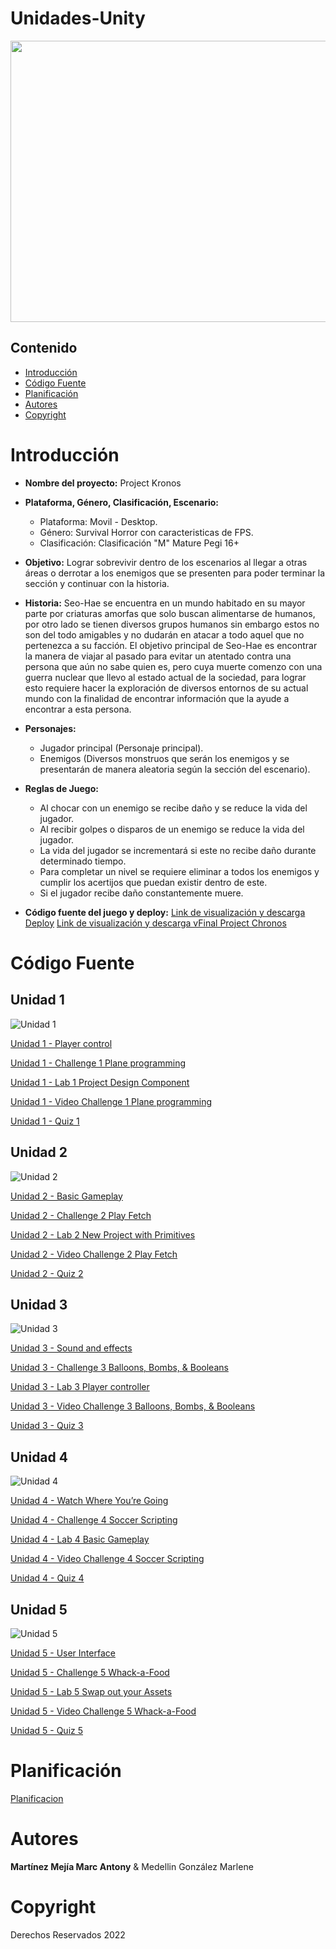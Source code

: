 # Unidades-Unity
<p align="center">
    <img src="https://wallpapers.gry-online.pl/pliki/63651/1920x1080.jpg" alt="Logo" width=1200 height=450>
</p>

## Contenido

-   [Introducción](#introducción)
-   [Código Fuente](#código-fuente)
-   [Planificación](#planificación)
-   [Autores](#autores)
-   [Copyright](#copyright)

# Introducción 

- **Nombre del proyecto:** Project Kronos
- **Plataforma, Género, Clasificación, Escenario:** 
    - Plataforma: Movil - Desktop.
    - Género: Survival Horror con caracteristicas de FPS.
    - Clasificación: Clasificación "M" Mature Pegi 16+
- **Objetivo:** Lograr sobrevivir dentro de los escenarios al llegar a otras áreas o derrotar a los enemigos que se presenten para poder terminar la sección y continuar con la historia.
- **Historia:** Seo-Hae se encuentra en un mundo habitado en su mayor parte por criaturas amorfas que solo buscan alimentarse de humanos, por otro lado se tienen diversos grupos humanos sin embargo estos no son del todo amigables y no dudarán en atacar a todo aquel que no pertenezca a su facción. El objetivo principal de Seo-Hae es encontrar la manera de viajar al pasado para evitar un atentado contra una persona que aún no sabe quien es, pero cuya muerte comenzo con una guerra nuclear que llevo al estado actual de la sociedad, para lograr esto requiere hacer la exploración de diversos entornos de su actual mundo con la finalidad de encontrar información que la ayude a encontrar a esta persona.
- **Personajes:** 
    - Jugador principal (Personaje principal).
    - Enemigos (Diversos monstruos que serán los enemigos y se presentarán de manera aleatoria según la sección del escenario).
- **Reglas de Juego:** 
    - Al chocar con un enemigo se recibe daño y se reduce la vida del jugador.
    - Al recibir golpes o disparos de un enemigo se reduce la vida del jugador.
    - La vida del jugador se incrementará si este no recibe daño durante determinado tiempo.
    - Para completar un nivel se requiere eliminar a todos los enemigos y cumplir los acertijos que puedan existir dentro de este.
    - Si el jugador recibe daño constantemente muere.
    
- **Código fuente del juego y deploy:**
    [Link de visualización y descarga Deploy](https://drive.google.com/drive/folders/1k5Sha_oF3jQ-XFACOYDEu8BG7Ehl5XM2?usp=share_link)
    [Link de visualización y descarga vFinal Project Chronos](https://drive.google.com/drive/folders/1Y7bvnYDWI-XMXJB2btqUtd2GCR1ak42o?usp=share_link)

# Código Fuente

## **Unidad 1**

![Unidad 1](https://connect-prd-cdn.unity.com/20190515/learn/images/4d417a32-aba0-47e5-a57b-c56ea9548013_P1_1080pBanner.png.1400x0x1.webp "Unidad 1")

[Unidad 1 - Player control](https://github.com/Projects-Unity/Lecciones/tree/main/Unity_Unidad1/Leccion1)

[Unidad 1 - Challenge 1 Plane programming](https://github.com/Projects-Unity/Lecciones/tree/main/Unity_Unidad1/Reto1)

[Unidad 1 - Lab 1 Project Design Component](https://github.com/Projects-Unity/Lecciones/tree/main/Unity_Unidad1/Laboratorio%201)

[Unidad 1 - Video Challenge 1 Plane programming](https://drive.google.com/drive/folders/1FZgPsrwQ2VIEgSY4cF5NjnenZNzppjdD?usp=sharing)

[Unidad 1 - Quiz 1](https://drive.google.com/drive/folders/16PobLYOK4NO3mR6BEJ_HP7Ccc2x8L4rJ?usp=sharing)


## **Unidad 2**

![Unidad 2](https://connect-prd-cdn.unity.com/20190516/learn/images/bf8d3473-c257-4b77-baec-74c0e35d554a_p21080pBanner.png.1400x0x1.webp "Unidad 2")

[Unidad 2 - Basic Gameplay](https://github.com/Projects-Unity/Lecciones/tree/main/Unity_Unidad2/Leccion2)

[Unidad 2 - Challenge 2 Play Fetch](https://github.com/Projects-Unity/Lecciones/tree/main/Unity_Unidad2/Reto2)

[Unidad 2 - Lab 2 New Project with Primitives](https://github.com/Projects-Unity/Lecciones/tree/main/Unity_Unidad2/Laboratorio%202)

[Unidad 2 - Video Challenge 2 Play Fetch](https://drive.google.com/drive/folders/1FZgPsrwQ2VIEgSY4cF5NjnenZNzppjdD?usp=sharing)

[Unidad 2 - Quiz 2](https://drive.google.com/drive/folders/16PobLYOK4NO3mR6BEJ_HP7Ccc2x8L4rJ?usp=sharing)


## **Unidad 3**

![Unidad 3](https://connect-prd-cdn.unity.com/20190606/learn/images/998f1459-9767-49af-a033-b1e52a38bc66_P31080pBanner__1_.png.1400x0x1.webp "Unidad 3")

[Unidad 3 - Sound and effects](https://github.com/Projects-Unity/Lecciones/tree/main/Unity_Unidad3/Leccion3)

[Unidad 3 - Challenge 3 Balloons, Bombs, & Booleans](https://github.com/Projects-Unity/Lecciones/tree/main/Unity_Unidad3/Reto3)

[Unidad 3 - Lab 3 Player controller](https://github.com/Projects-Unity/Lecciones/tree/main/Unity_Unidad3/Laboratorio3)

[Unidad 3 - Video Challenge 3 Balloons, Bombs, & Booleans](https://drive.google.com/drive/folders/1FZgPsrwQ2VIEgSY4cF5NjnenZNzppjdD?usp=sharing)

[Unidad 3 - Quiz 3](https://drive.google.com/drive/folders/16PobLYOK4NO3mR6BEJ_HP7Ccc2x8L4rJ?usp=sharing)


## **Unidad 4**

![Unidad 4](https://connect-prd-cdn.unity.com/20190606/learn/images/3c9ad8f0-9f2c-4265-806e-1baaed1fa8a3_p41080pBanner__1_.png.1400x0x1.webp "Unidad 3")

[Unidad 4 - Watch Where You’re Going](https://github.com/Projects-Unity/Lecciones/tree/main/Unity_Unidad4/Leccion4)

[Unidad 4 - Challenge 4 Soccer Scripting](https://github.com/Projects-Unity/Lecciones/tree/main/Unity_Unidad4/Reto4)

[Unidad 4 - Lab 4 Basic Gameplay](https://github.com/Projects-Unity/Lecciones/tree/main/Unity_Unidad4/Laboratorio4)

[Unidad 4 - Video Challenge 4 Soccer Scripting](https://drive.google.com/drive/folders/1FZgPsrwQ2VIEgSY4cF5NjnenZNzppjdD?usp=sharing)

[Unidad 4 - Quiz 4](https://drive.google.com/drive/folders/16PobLYOK4NO3mR6BEJ_HP7Ccc2x8L4rJ?usp=sharing)


## **Unidad 5**

![Unidad 5](https://connect-prd-cdn.unity.com/20190606/learn/images/08de1b60-efa5-4f1d-8e33-50979f62e589_p51080pBanner__1_.png.1400x0x1.webp "Unidad 3")

[Unidad 5 - User Interface](https://github.com/Projects-Unity/Lecciones/blob/main/Unity_Unidad5/Leccion5/Lecci%C3%B3n5.unitypackage)

[Unidad 5 - Challenge 5 Whack-a-Food](https://github.com/Projects-Unity/Lecciones/tree/main/Unity_Unidad5/Reto5)

[Unidad 5 - Lab 5 Swap out your Assets](https://github.com/Projects-Unity/Lecciones/tree/main/Unity_Unidad5/Laboratorio5)

[Unidad 5 - Video Challenge 5 Whack-a-Food](https://drive.google.com/drive/folders/1FZgPsrwQ2VIEgSY4cF5NjnenZNzppjdD?usp=sharing)

[Unidad 5 - Quiz 5](https://drive.google.com/drive/folders/16PobLYOK4NO3mR6BEJ_HP7Ccc2x8L4rJ?usp=sharing)


# Planificación

[Planificacion]()

# Autores

**Martínez Mejía Marc Antony** & Medellin González Marlene

# Copyright

Derechos Reservados 2022
